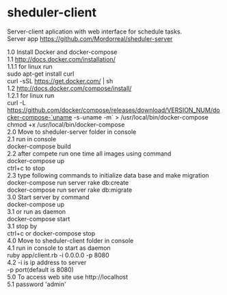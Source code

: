 # sheduler-client
Server-client aplication with web interface for schedule tasks.<br>
Server app https://github.com/Mordorreal/sheduler-server<br>

1.0 Install Docker and docker-compose<br>
  1.1 http://docs.docker.com/installation/<br>
     1.1.1 for linux run <br>
        sudo apt-get install curl<br>
        curl -sSL https://get.docker.com/ | sh<br>
  1.2 http://docs.docker.com/compose/install/<br>
      1.2.1 for linux run<br>
        curl -L https://github.com/docker/compose/releases/download/VERSION_NUM/docker-compose-`uname -s`-`uname -m` > /usr/local/bin/docker-compose<br>
        chmod +x /usr/local/bin/docker-compose<br>
 2.0 Move to sheduler-server folder in console<br>
  2.1 run in console<br>
    docker-compose build<br>
  2.2 after compete run one time all images using command<br>
    docker-compose up<br>
    ctrl+c to stop<br>
  2.3 type following commands to initialize data base and make migration<br>
    docker-compose run server rake db:create<br>
    docker-compose run server rake db:migrate<br>
  3.0 Start server by command<br>
    docker-compose up<br>
    3.1 or run as daemon<br>
      docker-compose start<br>
    3.1 stop by<br>
      ctrl+c or docker-compose stop<br>
  4.0 Move to sheduler-client folder in console<br>
    4.1 run in console to start as daemon<br>
      ruby app/client.rb -i 0.0.0.0 -p 8080<br>
      4.2 -i is ip address to server<br>
          -p port(default is 8080)<br>
  5.0 To access web site use http://localhost <br>
    5.1 password 'admin'<br>
